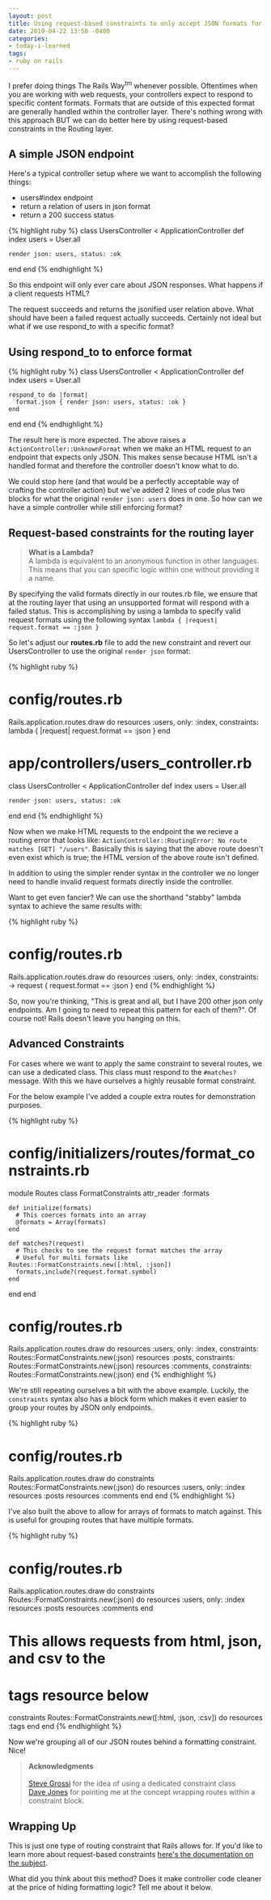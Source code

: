 ```yaml
---
layout: post
title: Using request-based constraints to only accept JSON formats for endpoints
date: 2019-04-22 13:50 -0400
categories:
- today-i-learned
tags:
- ruby on rails
---
```


I prefer doing things The Rails Way<sup>tm</sup> whenever possible. Oftentimes when you are working
with web requests, your controllers expect to respond to specific content formats. Formats that are
outside of this expected format are generally handled within the controller
layer. There's nothing wrong with this approach BUT we can do better here by using 
request-based constraints in the Routing layer.
<!--excerpt-->

## A simple JSON endpoint

Here's a typical controller setup where we want to accomplish the following things:

* users#index endpoint
* return a relation of users in json format
* return a 200 success status

{% highlight ruby %}
class UsersController < ApplicationController
  def index
    users = User.all

    render json: users, status: :ok
  end
end
{% endhighlight %}

So this endpoint will only ever care about JSON responses. What happens if a client
requests HTML?

The request succeeds and returns the jsonified user relation above. What should have
been a failed request actually succeeds. Certainly not ideal but what if we use respond_to with a specific format?

## Using respond_to to enforce format

{% highlight ruby %}
class UsersController < ApplicationController
  def index
    users = User.all

    respond_to do |format|
      format.json { render json: users, status: :ok }
    end
  end
end
{% endhighlight %}

The result here is more expected. The above raises a `ActionController::UnknownFormat` when we make an HTML request to an endpoint that
expects only JSON. This makes sense because HTML isn't a handled format and therefore the controller doesn't know what to do.

We could stop here (and that would be a perfectly acceptable way of crafting the
controller action) but we've added 2 lines of code plus two blocks for what the original `render json: users` does in one. So how can we have a simple controller while still enforcing format?

## Request-based constraints for the routing layer

<blockquote class="Info Info-right"><strong>What is a Lambda?</strong><br />
A lambda is equivalent to an anonymous function in other languages. This means that you can specific logic within one without providing it a name.
</blockquote>

By specifying the valid formats directly in our routes.rb file, we ensure that at
the routing layer that using an unsupported format will respond with a failed status. This is accomplishing by using a lambda to specify valid request formats using the following syntax `lambda { |request| request.format == :json }`

So let's adjust our **routes.rb** file to add the new constraint and revert our UsersController to use the original `render json` format:

{% highlight ruby %}
# config/routes.rb
Rails.application.routes.draw do
  resources :users, only: :index, constraints: lambda { |request| request.format == :json }
end

# app/controllers/users_controller.rb
class UsersController < ApplicationController
  def index
    users = User.all

    render json: users, status: :ok
  end
end
{% endhighlight %}

Now when we make HTML requests to the endpoint the we recieve a routing error
that looks like: `ActionController::RoutingError: No route matches [GET] "/users"`. Basically this is saying that the above route doesn't even exist which is true; the HTML version of the above route isn't defined. 

In addition to using the simpler render syntax in the controller we no longer need to handle invalid request formats directly inside the controller.

Want to get even fancier? We can use the shorthand "stabby" lambda syntax to achieve the same results with:

{% highlight ruby %}
# config/routes.rb
Rails.application.routes.draw do
  resources :users, only: :index, constraints: -> request { request.format == :json }
end
{% endhighlight %}

So, now you're thinking, "This is great and all, but I have 200 other json only endpoints. Am I going to need to repeat this pattern for each of them?". Of course not! Rails doesn't leave you hanging on this.

## Advanced Constraints

For cases where we want to apply the same constraint to several routes, we can use a dedicated class. This class must respond to the <code>#matches?</code> message. With this we have ourselves a highly reusable format constraint. 

For the below example I've added a couple extra routes for demonstration purposes.

{% highlight ruby %}
# config/initializers/routes/format_constraints.rb
module Routes
  class FormatConstraints
    attr_reader :formats

    def initialize(formats)
      # This coerces formats into an array
      @formats = Array(formats)
    end

    def matches?(request)
      # This checks to see the request format matches the array
      # Useful for multi formats like Routes::FormatConstraints.new([:html, :json])
      formats.include?(request.format.symbol)
    end
  end
end

# config/routes.rb
Rails.application.routes.draw do
  resources :users, only: :index, constraints: Routes::FormatConstraints.new(:json)
  resources :posts, constraints: Routes::FormatConstraints.new(:json)
  resources :comments, constraints: Routes::FormatConstraints.new(:json)
end
{% endhighlight %}

We're still repeating ourselves a bit with the above example. Luckily, the <code>constraints</code> syntax also has a block form which makes
it even easier to group your routes by JSON only endpoints.

{% highlight ruby %}
# config/routes.rb
Rails.application.routes.draw do
  constraints Routes::FormatConstraints.new(:json) do
    resources :users, only: :index
    resources :posts
    resources :comments
  end
end
{% endhighlight %}

I've also built the above to allow for arrays of formats to match against. This is
useful for grouping routes that have multiple formats.

{% highlight ruby %}
# config/routes.rb
Rails.application.routes.draw do
  constraints Routes::FormatConstraints.new(:json) do
    resources :users, only: :index
    resources :posts
    resources :comments
  end

  # This allows requests from html, json, and csv to the 
  # tags resource below
  constraints Routes::FormatConstraints.new([:html, :json, :csv]) do
    resources :tags
  end
end
{% endhighlight %}

Now we're grouping all of our JSON routes behind a formatting constraint. Nice!

<blockquote class="Info"><strong>Acknowledgments</strong><br><br>
  <a href="https://twitter.com/stevegrossi" title="@SteveGrossi">Steve Grossi</a> for the idea of using a dedicated constraint class<br>
  <a href="https://twitter.com/unixmonkey" title="@unixmonkey">Dave Jones</a> for pointing me at the concept wrapping routes within a constraint
  block.
</blockquote>

## Wrapping Up

This is just one type of routing constraint that Rails allows for. If you'd like to
learn more about request-based constraints [here's the documentation on the subject](https://guides.rubyonrails.org/routing.html#request-based-constraints).

What did you think about this method? Does it make controller code cleaner at the price of hiding formatting logic? Tell me about it below.
